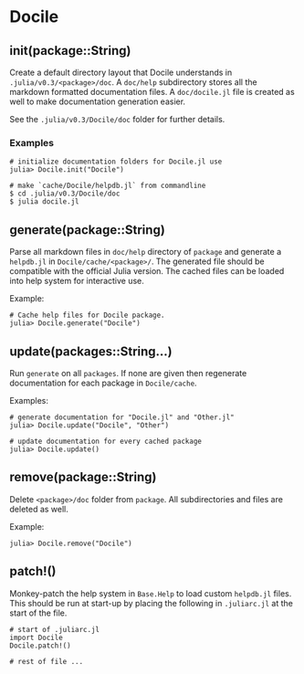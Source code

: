# Docile

## init(package::String)

Create a default directory layout that Docile understands in
`.julia/v0.3/<package>/doc`. A `doc/help` subdirectory stores all the
markdown formatted documentation files. A `doc/docile.jl` file is
created as well to make documentation generation easier.

See the `.julia/v0.3/Docile/doc` folder for further details.

### Examples

    # initialize documentation folders for Docile.jl use
    julia> Docile.init("Docile")

    # make `cache/Docile/helpdb.jl` from commandline
    $ cd .julia/v0.3/Docile/doc
    $ julia docile.jl

## generate(package::String)

Parse all markdown files in `doc/help` directory of `package` and
generate a `helpdb.jl` in `Docile/cache/<package>/`. The generated file
should be compatible with the official Julia version. The cached files
can be loaded into help system for interactive use.

Example:

    # Cache help files for Docile package.
    julia> Docile.generate("Docile")

## update(packages::String...)

Run `generate` on all `packages`. If none are given then regenerate
documentation for each package in `Docile/cache`.

Examples:

    # generate documentation for "Docile.jl" and "Other.jl"
    julia> Docile.update("Docile", "Other")

    # update documentation for every cached package
    julia> Docile.update()

## remove(package::String)

Delete `<package>/doc` folder from `package`. All subdirectories and
files are deleted as well.

Example:

    julia> Docile.remove("Docile")

## patch!()

Monkey-patch the help system in `Base.Help` to load custom `helpdb.jl`
files. This should be run at start-up by placing the following in
`.juliarc.jl` at the start of the file.

    # start of .juliarc.jl
    import Docile
    Docile.patch!()

    # rest of file ...
